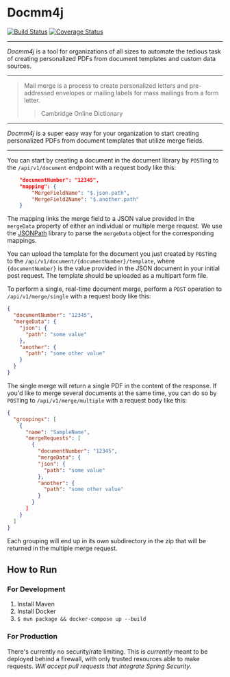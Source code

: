 # Docmm4j
[![Build Status](https://travis-ci.org/jzarob/docmm4j.svg?branch=master)](https://travis-ci.org/jzarob/docmm4j)
[![Coverage Status](https://coveralls.io/repos/github/jzarob/docmm4j/badge.svg?branch=master)](https://coveralls.io/github/jzarob/docmm4j?branch=master)

---

_Docmm4j_ is a tool for organizations of all sizes to automate the tedious task of creating
personalized PDFs from document templates and custom data sources.

---

> Mail merge is a process to create personalized letters and 
> pre-addressed envelopes or mailing labels for mass mailings from a form letter.
>> Cambridge Online Dictionary

---

_Docmm4j_ is a super easy way for your organization to start creating personalized PDFs from
document templates that utilize merge fields.

---

You can start by creating a document in the document library by `POST`ing to the 
`/api/v1/document` endpoint with a request body like this:

```json
    "documentNumber": "12345",
    "mapping": {
        "MergeFieldName": "$.json.path",
        "MergeField2Name": "$.another.path"
    }
```

The mapping links the merge field to a JSON value provided in the `mergeData` property of
either an individual or multiple merge request. We use the [JSONPath](https://github.com/json-path/JsonPath) library
to parse the `mergeData` object for the corresponding mappings.

You can upload the template for the document you just created by `POST`ing to the
`/api/v1/document/{documentNumber}/template`, where `{documentNumber}` is the value
provided in the JSON document in your initial post request. The template should
be uploaded as a multipart form file.

To perform a single, real-time document merge, perform a `POST` operation to 
`/api/v1/merge/single` with a request body like this:

```json
{
  "documentNumber": "12345",
  "mergeData": {
    "json": {
      "path": "some value"
    },
    "another": {
      "path": "some other value"
    }
  }
}
```

The single merge will return a single PDF in the content of the response. If you'd like
to merge several documents at the same time, you can do so by `POST`ing to 
`/api/v1/merge/multiple` with a request body like this:

```json
{
  "groupings": [
    {
      "name": "SampleName",
      "mergeRequests": [
        {
          "documentNumber": "12345",
          "mergeData": {
          "json": {
            "path": "some value"
          },
          "another": {
            "path": "some other value"
          }
        }
      ]
    }
  ]
}
```

Each grouping will end up in its own subdirectory in the zip that will be returned in the
multiple merge request.


## How to Run
### For Development
1. Install Maven
2. Install Docker
3. `$ mvn package && docker-compose up --build`

### For Production

There's currently no security/rate limiting. This is *currently*
meant to be deployed behind a firewall, with only trusted resources
able to make requests. *Will accept pull requests that integrate Spring
Security*. 


